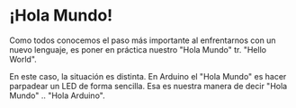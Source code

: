 # ¡Hola Mundo!

Como todos conocemos el paso más importante al enfrentarnos con un nuevo lenguaje, es poner en práctica nuestro "Hola Mundo" tr. "Hello World".

En este caso, la situación es distinta.
En Arduino el "Hola Mundo" es hacer parpadear un LED de forma sencilla. Esa es nuestra manera de decir "Hola Mundo" .. "Hola Arduino".



